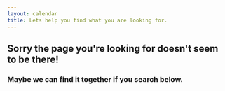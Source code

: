 ```yaml
---
layout: calendar
title: Lets help you find what you are looking for.
---
```


## Sorry the page you're looking for doesn't seem to be there!

### Maybe we can find it together if you search below.

<script>
  var GOOG_FIXURL_LANG = "en";
  var GOOG_FIXURL_SITE = "{{ site.url }}";
</script>
<script src="//linkhelp.clients.google.com/tbproxy/lh/wm/fixurl.js"></script>
